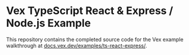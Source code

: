 # Vex TypeScript React & Express / Node.js Example

This repository contains the completed source code for the Vex example
walkthrough at [docs.vex.dev/examples/ts-react-express/](https://docs.vex.dev/#examples/ts-react-express/).
